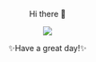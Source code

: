 <div align="center">
  <p>Hi there 👋</p>
  <img src="https://giffiles.alphacoders.com/133/13344.gif" />
  <p>✨Have a great day!✨</p>
</div>
